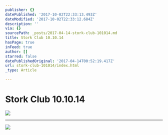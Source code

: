 ```yaml
---
publisher: {}
datePublished: '2017-10-02T22:33:13.493Z'
dateModified: '2017-10-02T22:33:12.684Z'
description: ''
via: {}
sourcePath: _posts/2017-04-14-stork-club-101014.md
title: Stork Club 10.10.14
hasPage: true
inFeed: true
author: []
starred: false
datePublishedOriginal: '2017-04-14T00:52:19.417Z'
url: stork-club-101014/index.html
_type: Article

---
```

# Stork Club 10.10.14
![](https://the-grid-user-content.s3-us-west-2.amazonaws.com/29401d84-eb00-437d-8bfc-f036030d0965.jpg)

---

![](https://s3-us-west-2.amazonaws.com/the-grid-img/p/423113bff12c130abda67a4b47b1591fab0d5c51.jpg)